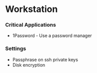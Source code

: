 # Workstation

### Critical Applications

- 1Password - Use a password manager

### Settings

- Passphrase on ssh private keys
- Disk encryption
